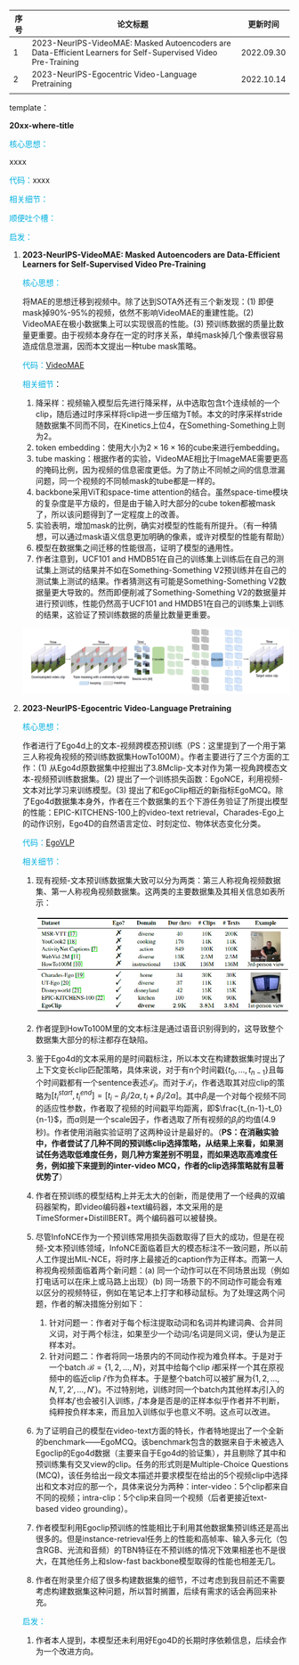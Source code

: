 | 序号 | 论文标题                                                     | 更新时间   |
| ---- | ------------------------------------------------------------ | ---------- |
| 1    | 2023-NeurIPS-VideoMAE: Masked Autoencoders are Data-Efficient Learners for Self-Supervised Video Pre-Training | 2022.09.30 |
| 2    | 2023-NeurIPS-Egocentric Video-Language Pretraining           | 2022.10.14 |
|      |                                                              |            |

template：

**20xx-where-title**

<font color='vornblue'>核心思想：</font>

xxxx

<font color='vornblue'>代码：</font>xxxx

<font color='vornblue'>相关细节：</font>

<font color='vornblue'>顺便吐个槽：</font>

<font color='vornblue'>启发：</font>



1. **2023-NeurIPS-VideoMAE: Masked Autoencoders are Data-Efficient Learners for Self-Supervised Video Pre-Training**

   <font color='vornblue'>核心思想：</font>

   将MAE的思想迁移到视频中。除了达到SOTA外还有三个新发现：(1) 即便mask掉90%-95%的视频，依然不影响VideoMAE的重建性能。(2) VideoMAE在极小数据集上可以实现很高的性能。(3) 预训练数据的质量比数量更重要。由于视频本身存在一定的时序关系，单纯mask掉几个像素很容易造成信息泄漏，因而本文提出一种tube mask策略。

   <font color='vornblue'>代码：</font>[VideoMAE](https://github.com/MCG-NJU/VideoMAE)

   <font color='vornblue'>相关细节</font>：

   1. 降采样：视频输入模型后先进行降采样，从中选取包含t个连续帧的一个clip，随后通过时序采样将clip进一步压缩为T帧。本文的时序采样stride随数据集不同而不同，在Kinetics上位4，在Something-Something上则为2。
   2. token embedding：使用大小为$2\times 16\times 16$的cube来进行embedding。
   3. tube masking：根据作者的实验，VideoMAE相比于ImageMAE需要更高的掩码比例，因为视频的信息密度更低。为了防止不同帧之间的信息泄漏问题，同一个视频的不同帧mask的tube都是一样的。
   4. backbone采用ViT和space-time attention的结合。虽然space-time模块的复杂度是平方级的，但是由于输入时大部分的cube token都被mask了，所以该问题得到了一定程度上的改善。
   5. 实验表明，增加mask的比例，确实对模型的性能有所提升。（有一种猜想，可以通过mask语义信息更加明确的像素，或许对模型的性能有帮助）
   6. 模型在数据集之间迁移的性能很高，证明了模型的通用性。
   7. 作者注意到，UCF101 and HMDB51在自己的训练集上训练后在自己的测试集上测试的结果并不如在Something-Something V2预训练并在自己的测试集上测试的结果。作者猜测这有可能是Something-Something V2数据量更大导致的。然而即便削减了Something-Something V2的数据量并进行预训练，性能仍然高于UCF101 and HMDB51在自己的训练集上训练的结果，这验证了预训练数据的质量比数量更重要。
   
   ![img](./video_pretrain_assets/1-1.png)
   
   
   
2. **2023-NeurIPS-Egocentric Video-Language Pretraining**
   
      <font color='vornblue'>核心思想：</font>
   
      作者进行了Ego4d上的文本-视频跨模态预训练（PS：这里提到了一个用于第三人称视角视频的预训练数据集HowTo100M）。作者主要进行了三个方面的工作：(1) 从Ego4d原数据集中挖掘出了3.8Mclip-文本对作为第一视角跨模态文本-视频预训练数据集。(2) 提出了一个训练损失函数：EgoNCE，利用视频-文本对比学习来训练模型。(3) 提出了和EgoClip相近的新指标EgoMCQ。除了Ego4d数据集本身外，作者在三个数据集的五个下游任务验证了所提出模型的性能：EPIC-KITCHENS-100上的video-text retrieval，Charades-Ego上的动作识别，Ego4D的自然语言定位、时刻定位、物体状态变化分类。
   
      <font color='vornblue'>代码：</font>[EgoVLP](https://github.com/showlab/EgoVLP)
   
      <font color='vornblue'>相关细节：</font>
   
      1. 现有视频-文本预训练数据集大致可以分为两类：第三人称视角视频数据集、第一人称视角视频数据集。这两类的主要数据集及其相关信息如表所示：
   
         ![img](./video_pretrain_assets/2-1.png)
   
      2. 作者提到HowTo100M里的文本标注是通过语音识别得到的，这导致整个数据集大部分的标注都存在缺陷。
      3. 鉴于Ego4d的文本采用的是时间戳标注，所以本文在构建数据集时提出了上下文变长clip匹配策略，具体来说，对于有n个时间戳$\{t_0, ...,t_{n-1}\}$且每个时间戳都有一个sentence表述$\mathcal{T}_i$。而对于$\mathcal{T}_i$，作者选取其对应clip的策略为$[t_i^{start},t_i^{end}]=[t_i-\beta_i/2\alpha, t_i+\beta_i/2\alpha]$。其中$\beta_i$是一个对每个视频不同的适应性参数，作者取了视频的时间戳平均距离，即$\frac{t_{n-1}-t_0}{n-1}$，而$\alpha$则是一个scale因子，作者选取了所有视频的$\beta_i$的均值(4.9秒)。作者使用消融实验证明了这两种设计是最好的。（**PS：在消融实验中，作者尝试了几种不同的预训练clip选择策略，从结果上来看，如果测试任务选取低难度任务，则几种方案差别不明显，而如果选取高难度任务，例如接下来提到的inter-video MCQ，作者的clip选择策略就有显著优势了**）
      4. 作者在预训练的模型结构上并无太大的创新，而是使用了一个经典的双编码器架构，即video编码器+text编码器，本文采用的是TimeSformer+DistillBERT。两个编码器可以被替换。
      5. 尽管InfoNCE作为一个预训练常用损失函数取得了巨大的成功，但是在视频-文本预训练领域，InfoNCE面临着巨大的模态标注不一致问题，所以前人工作提出MIL-NCE，将时序上最接近的caption作为正样本。而第一人称视角视频面临着两个新问题：(a) 同一个动作可以在不同场景出现（例如打电话可以在床上或马路上出现）(b) 同一场景下的不同动作可能会有难以区分的视频特征，例如在笔记本上打字和移动鼠标。为了处理这两个问题，作者的解决措施分别如下：
         1. 针对问题一：作者对于每个标注提取动词和名词并构建词典、合并同义词，对于两个标注，如果至少一个动词/名词是同义词，便认为是正样本对。
         2. 针对问题二：作者将同一场景内的不同动作视为难负样本。于是对于一个batch $\mathcal{B}=\{1,2,...,N\}$，对其中给每个clip $i$都采样一个其在原视频中的临近clip $i'$作为负样本。于是整个batch可以被扩展为$\{1,2,...,N,1',2',...,N'\}$。不过特别地，训练时同一个batch内其他样本$j$引入的负样本$j'$也会被引入训练，$j'$本身是否是$i$的正样本似乎作者并不判断，纯粹按负样本来，而且加入训练似乎也意义不明。这点可以改进。
      
      6. 为了证明自己的模型在video-text方面的特长，作者特地提出了一个全新的benchmark——EgoMCQ。该benchmark包含的数据来自于未被选入Egoclip的Ego4d数据（主要来自于Ego4d的验证集），并且剔除了其中和预训练集有交叉view的clip。任务的形式则是Multiple-Choice Questions (MCQ)，该任务给出一段文本描述并要求模型在给出的5个视频clip中选择出和文本对应的那一个，具体来说分为两种：inter-video：5个clip都来自不同的视频；intra-clip：5个clip来自同一个视频（后者更接近text-based video grounding）。
      
      7. 作者模型利用Egoclip预训练的性能相比于利用其他数据集预训练还是高出很多的。但是instance-retrieval任务上的性能和高帧率、输入多元化（包含RGB、光流和音频）的TBN特征在不预训练的情况下效果相差也不是很大，在其他任务上和slow-fast backbone模型取得的性能也相差无几。
      
      8. 作者在附录里介绍了很多构建数据集的细节，不过考虑到我目前还不需要考虑构建数据集这种问题，所以暂时搁置，后续有需求的话会再回来补充。
      
      <font color='vornblue'>启发：</font>
      
      1. 作者本人提到，本模型还未利用好Ego4D的长期时序依赖信息，后续会作为一个改进方向。
      
      